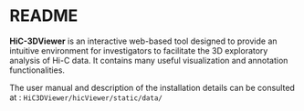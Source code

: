 # README #

**HiC-3DViewer** is an interactive web-based tool designed to provide an intuitive environment for investigators to facilitate the 3D exploratory analysis of Hi-C data. It contains   many useful visualization and  annotation functionalities.

The user manual and description of the installation details can be consulted at : `HiC3DViewer/hicViewer/static/data/`
